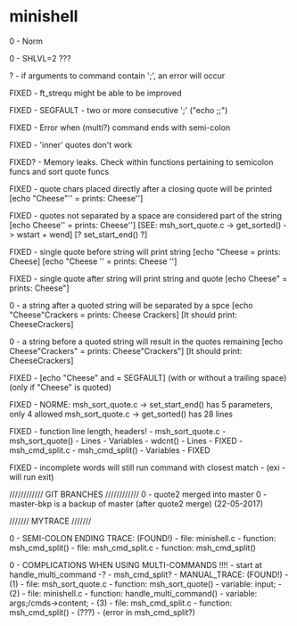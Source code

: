# minishell

0	-	Norm

0	-	SHLVL=2 ???


?	-	if arguments to command contain ';', an error will occur

FIXED	-	ft_strequ might be able to be improved

FIXED	-	SEGFAULT - two or more consecutive ';' ("echo ;;")

FIXED	-	Error when (multi?) command ends with semi-colon

FIXED	-	'inner' quotes don't work

FIXED?	-	Memory leaks. Check within functions pertaining to semicolon funcs and
			sort quote funcs

FIXED		-	quote chars placed directly after a closing quote will be printed
			[echo "Cheese"''	=	prints: Cheese'']

FIXED		-	quotes not separated by a space are considered part of the string
			[echo Cheese''	=	prints: Cheese'']
			[SEE: msh_sort_quote.c -> get_sorted() -> wstart + wend]
			[? set_start_end() ?]

FIXED		-	single quote before string will print string
			[echo "Cheese	=	prints: Cheese]
			[echo "Cheese ''	=	prints: Cheese '']

FIXED		-	single quote after string will print string and quote
			[echo Cheese"	=	prints: Cheese"]

0		-	a string after a quoted string will be separated by a spce
			[echo "Cheese"Crackers	=	prints: Cheese Crackers]
			[It should print: CheeseCrackers]

0		-	a string before a quoted string will result in the quotes remaining
			[echo Cheese"Crackers"	=	prints: Cheese"Crackers"]
			[It should print: CheeseCrackers]

FIXED		-	[echo "Cheese" and	=	SEGFAULT]
			(with or without a trailing space)
			(only if "Cheese" is quoted)

FIXED		-	NORME:	msh_sort_quote.c -> set_start_end()	has 5 parameters,
						only 4 allowed
						msh_sort_quote.c -> get_sorted()	has 28 lines

FIXED	-	function line length, headers!
			-	msh_sort_quote.c
				-	msh_sort_quote()
					-	Lines
					-	Variables
				-	wdcnt()
					-	Lines - FIXED
			-	msh_cmd_split.c
				-	msh_cmd_split()
					-	Variables - FIXED

FIXED	-	incomplete words will still run command with closest match
			-	(exi	- will run exit)



////////////
GIT BRANCHES
////////////
0	-	quote2 merged into master
0	-	master-bkp is a backup of master (after quote2 merge)	(22-05-2017)



///////
MYTRACE
///////

0	-	SEMI-COLON ENDING TRACE:	(FOUND!)
		-	file:	minishell.c
			-	function:	msh_cmd_split()
		-	file:	msh_cmd_split.c
			-	function:	msh_cmd_split()


0	-	COMPLICATIONS WHEN USING MULTI-COMMANDS !!!!
		- start at handle_multi_command -?
		- msh_cmd_split?
		- MANUAL_TRACE:	(FOUND!)
			-	(1)
			-	file:	msh_sort_quote.c
				-	function:	msh_sort_quote()
				-	variable:	input;
			-	(2)
			-	file:	minishell.c
				-	function:	handle_multi_command()
				-	variable:	args;/cmds->content;
			-	(3)
			-	file:	msh_cmd_split.c
				-	function:	msh_cmd_split()
				-	(???)
				-	(error in msh_cmd_split?)

